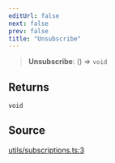 ```yaml
---
editUrl: false
next: false
prev: false
title: "Unsubscribe"
---
```


> **Unsubscribe**: () => `void`

## Returns

`void`

## Source

[utils/subscriptions.ts:3](https://github.com/nodenogg-in/alpha-p2p/blob/e7369be/packages/statekit/src/utils/subscriptions.ts#L3)
